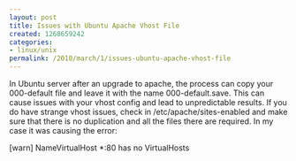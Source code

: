 ```yaml
---
layout: post
title: Issues with Ubuntu Apache Vhost File
created: 1268659242
categories:
- linux/unix
permalink: /2010/march/1/issues-ubuntu-apache-vhost-file
---
```

<p>In Ubuntu server after an upgrade to apache, the process can copy your 000-default file and leave it with the name 000-default.save. This can cause issues with your vhost config and lead to unpredictable results. If you do have strange vhost issues, check in&nbsp;/etc/apache/sites-enabled and make sure that there is no duplication and all the files there are required. In my case it was causing the error:</p>
<p>[warn] NameVirtualHost *:80 has no VirtualHosts</p>
<p>&nbsp;</p>
